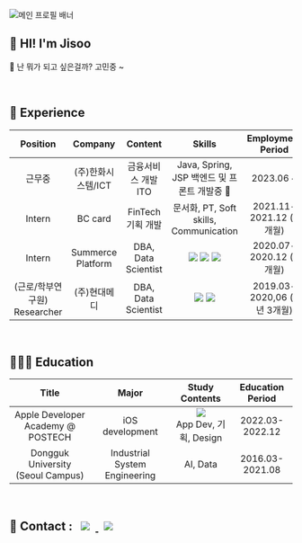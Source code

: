 ![메인 프로필 배너](https://user-images.githubusercontent.com/96969693/208286265-fc4849a9-39a6-4bdb-938d-8b0536d43940.png)



<h2>👋 HI! I'm Jisoo </h2>
  
💁 난 뭐가 되고 싶은걸까? 고민중 ~ 


<!--   <h2> 🔖 이런것을 만들면서 공부했어요!</h2>
  
  `Apple Developer Academy @ POSTECH`에서 소중한 경험을 통해 iOS 개발자로 성장하고 있어요.
  그 소중한 경험을 소개합니다!
  
| Title | Github | Notion | Title | Github | Notion |
|--|--|--|--|--|--|
|<img width="300" alt="image" src="https://user-images.githubusercontent.com/96969693/208286464-24de4ae8-81d3-4e7d-ab16-2186a75ebc37.png">|<p align='center'>[🌎](https://github.com/DeveloperAcademy-POSTECH/MacC-Team-EarthValley80)|<p align='center'>[🔖](https://icy-sage-f44.notion.site/fbe9a85091e84bf4999366a27884e54a)|<img width="300" alt="image" src="https://user-images.githubusercontent.com/96969693/208286502-1abbc36f-1370-49fd-a94d-4e37761dc1f9.png">|<p align='center'>[🍋](https://github.com/JamongSoda/IntoHistory/tree/develop)|<p align='center'>[🔖](https://abrupt-heart-fa2.notion.site/d44122cc7d3643d2950c42e41b19737f)|
|<img width="300" alt="image" src="https://user-images.githubusercontent.com/96969693/208286725-198c96e4-3bec-4fdd-943a-f82fa606a140.png">|<p align='center'>[🐼](https://almond-blob-7af.notion.site/978d2272d6904f9585c381300eb9fe3e)|<p align='center'>[🔖](https://github.com/DeveloperAcademy-POSTECH/Gominsee)|<img width="300" alt="image" src="https://user-images.githubusercontent.com/96969693/208286664-602750f2-4b70-4901-95aa-16d3b91ba588.png">|<p align='center'>[🚘](https://github.com/developerAcademy-POSTECH/chagokchagok)| <p align='center'>[🔖](https://nifty-manx-a51.notion.site/Mini-Challenge-2-52a1fe9608c44d28a5d1d4cad6300d50)|
|<img width="300" alt="image" src="https://user-images.githubusercontent.com/96969693/208286788-da947a8c-ce73-4d0d-9c68-862dc491a76f.png">|<p align='center'>[👾](https://github.com/DeveloperAcademy-POSTECH/MC3-Team7-MoTe)|<p align='center'>[🔖](https://silver-saturnalia-c1b.notion.site/0c90b0717a4b4c50a9c8b345bf02224a)| (동국대학교 주변 식당/학식 관련 개인앱 개발중) 💬 |
  
<p align='center'>
</br> -->

</br>
<h2>🏢 Experience </h2>

| Position | Company | Content | Skills | Employment Period |
|:---:|:---:|:---:|:---:|:---:|
| 근무중 | (주)한화시스템/ICT | 금융서비스 개발 ITO | Java, Spring, JSP 백엔드 및 프론트 개발중 🥲 | 2023.06 ~  |
|Intern| BC card | FinTech 기획 개발 | 문서화, PT, Soft skills, Communication | 2021.11-2021.12 (2개월) |
|Intern| Summerce Platform| DBA, Data Scientist | <a href="https://www.r-project.org/"><img src="https://img.shields.io/badge/R-276DC3?style=flat-square&logo=R&logoColor=white"/></a> <a href="https://www.python.org/"><img src="https://img.shields.io/badge/Python-3776AB?style=flat-square&logo=Python&logoColor=white"/></a> <a href="https://www.microsoft.com/ko-kr/sql-server/sql-server-downloads"><img src="https://img.shields.io/badge/MS SQL-CC2927?style=flat-square&logo=Microsoft SQL Server&logoColor=white"/></a>| 2020.07-2020.12 (6개월) |
|(근로/학부연구원)<br>Researcher| (주)현대메디 | DBA, Data Scientist | <a href="https://www.mysql.com/"><img src="https://img.shields.io/badge/MySQL-4479A1?style=flat-square&logo=MySQL&logoColor=white"/></a> <a href="https://www.python.org/"><img src="https://img.shields.io/badge/Python-3776AB?style=flat-square&logo=Python&logoColor=white"/></a> | 2019.03-2020,06 (1년 3개월) |


<br>

<h2>👩🏻‍🏫 Education </h2>

| Title | Major | Study Contents | Education Period |
|:---:|:---:|:---:|:---:|
| Apple Developer Academy @ POSTECH | iOS development | <a href="https://developer.apple.com/kr/swift/"><img src="https://img.shields.io/badge/Swift-F05138?style=flat-square&logo=Swift&logoColor=white"/></a> <br> App Dev, 기획, Design | 2022.03-2022.12 |
| Dongguk University (Seoul Campus) | Industrial System Engineering | AI, Data | 2016.03-2021.08 |
  
<br>


<h2> 📲 Contact : 
<a href="https://didu-story.tistory.com/">
  <img
  src="http://img.shields.io/badge/-Tech%20Blog-655ced?style=flat&logo=github&link=https://didu-story.tistory.com/"
  style="height : auto; margin-left : 10px; margin-right : 10px;"/> </a> 
  <a href="mailto:dlwltn815@gmail.com"> <img
  src="https://img.shields.io/badge/Gmail-d14836?style=flat-square&logo=Gmail&logoColor=white&link=mailto:dlwltn815@gmail.com"
  style="height : auto; margin-left : 10px; margin-right : 10px;"/>
</a>
</h2>
